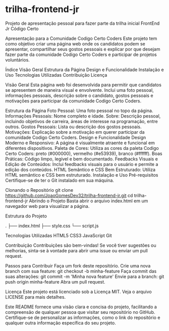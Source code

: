# trilha-frontend-jr
Projeto  de apresentação pessoal para fazer parte da trilha inicial FrontEnd Jr Código Certo

Apresentação para a Comunidade Codigo Certo Coders
Este projeto tem como objetivo criar uma página web onde os candidatos podem se apresentar, compartilhar seus gostos pessoais e explicar por que desejam fazer parte da comunidade Codigo Certo Coders e participar de projetos voluntários.

Índice
Visão Geral
Estrutura da Página
Design e Funcionalidade
Instalação e Uso
Tecnologias Utilizadas
Contribuição
Licença

Visão Geral
Esta página web foi desenvolvida para permitir que candidatos se apresentem de maneira visual e envolvente. Inclui uma foto pessoal, informações pessoais, descrição sobre o candidato, gostos pessoais e motivações para participar da comunidade Codigo Certo Coders.

Estrutura da Página
Foto Pessoal: Uma foto pessoal no topo da página.
Informações Pessoais: Nome completo e idade.
Sobre: Descrição pessoal, incluindo objetivos de carreira, áreas de interesse na programação, entre outros.
Gostos Pessoais: Lista ou descrição dos gostos pessoais.
Motivações: Explicação sobre a motivação em querer participar da comunidade Codigo Certo Coders.
Design e Funcionalidade
Design Moderno e Responsivo: A página é visualmente atraente e funcional em diferentes dispositivos.
Paleta de Cores: Utiliza as cores da paleta Codigo Certo Coders: preto (#000000), vermelho (#e53939), branco (#ffffff).
Boas Práticas: Código limpo, legível e bem documentado.
Feedbacks Visuais e Edição de Conteúdos: Inclui feedbacks visuais para o usuário e permite a edição dos conteúdos.
HTML Semântico e CSS Bem Estruturado: Utiliza HTML semântico e CSS bem estruturado.
Instalação e Uso
Pré-requisitos
Certifique-se de ter o Git instalado em sua máquina.

Clonando o Repositório
git clone https://github.com/JoaoGomesDev32/trilha-frontend-jr.git
cd trilha-frontend-jr
Abrindo o Projeto
Basta abrir o arquivo index.html em um navegador web para visualizar a página.

Estrutura do Projeto

.
├── index.html
├── style.css
└── script.js

Tecnologias Utilizadas
HTML5
CSS3
JavaScript
Git

Contribuição
Contribuições são bem-vindas! Se você tiver sugestões ou melhorias, sinta-se à vontade para abrir uma issue ou enviar um pull request.

Passos para Contribuir
Faça um fork deste repositório.
Crie uma nova branch com sua feature: git checkout -b minha-feature
Faça commit das suas alterações: git commit -m 'Minha nova feature'
Envie para a branch: git push origin minha-feature
Abra um pull request.

Licença
Este projeto está licenciado sob a Licença MIT. Veja o arquivo LICENSE para mais detalhes.

Este README fornece uma visão clara e concisa do projeto, facilitando a compreensão de qualquer pessoa que visitar seu repositório no GitHub. Certifique-se de personalizar as informações, como o link do repositório e qualquer outra informação específica do seu projeto.
